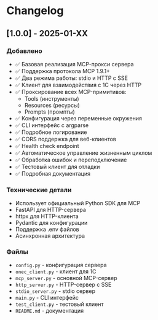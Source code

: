 # Changelog

## [1.0.0] - 2025-01-XX

### Добавлено
- ✅ Базовая реализация MCP-прокси сервера
- ✅ Поддержка протокола MCP 1.9.1+
- ✅ Два режима работы: stdio и HTTP с SSE
- ✅ Клиент для взаимодействия с 1С через HTTP
- ✅ Проксирование всех MCP-примитивов:
  - Tools (инструменты)
  - Resources (ресурсы) 
  - Prompts (промпты)
- ✅ Конфигурация через переменные окружения
- ✅ CLI интерфейс с argparse
- ✅ Подробное логирование
- ✅ CORS поддержка для веб-клиентов
- ✅ Health check endpoint
- ✅ Автоматическое управление жизненным циклом
- ✅ Обработка ошибок и переподключение
- ✅ Тестовый клиент для отладки
- ✅ Подробная документация

### Технические детали
- Использует официальный Python SDK для MCP
- FastAPI для HTTP-сервера
- httpx для HTTP-клиента
- Pydantic для конфигурации
- Поддержка .env файлов
- Асинхронная архитектура

### Файлы
- `config.py` - конфигурация сервера
- `onec_client.py` - клиент для 1С
- `mcp_server.py` - основной MCP-сервер
- `http_server.py` - HTTP-сервер с SSE
- `stdio_server.py` - stdio сервер
- `main.py` - CLI интерфейс
- `test_client.py` - тестовый клиент
- `README.md` - документация 
